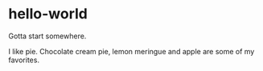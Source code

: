 # hello-world
Gotta start somewhere.

I like pie.  Chocolate cream pie, lemon meringue and apple are some of my favorites.
